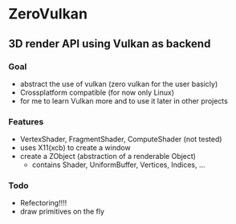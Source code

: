 # ZeroVulkan

## 3D render API using Vulkan as backend

### Goal
* abstract the use of vulkan (zero vulkan for the user basicly)
* Crossplatform compatible (for now only Linux)
* for me to learn Vulkan more and to use it later in other projects

### Features
* VertexShader, FragmentShader, ComputeShader (not tested)
* uses X11(xcb) to create a window
* create a ZObject (abstraction of a renderable Object)
    * contains Shader, UniformBuffer, Vertices, Indices, ...

### Todo
* Refectoring!!!!
* draw primitives on the fly
